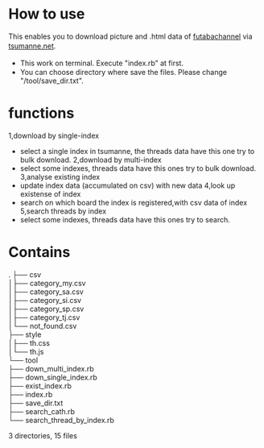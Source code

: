 # How to use
This enables you to download picture and .html data of [futabachannel](https://www.2chan.net/) via [tsumanne.net](https://tsumanne.net/).　　
- This work on terminal. Execute "index.rb" at first.　　
- You can choose directory where save the files. Please change "/tool/save_dir.txt".
# functions
1,download by single-index
- select a single index in tsumanne, the threads data have this one try to bulk download.
2,download by multi-index
- select some indexes, threads data have this ones try to bulk download.
3,analyse existing index
- update index data (accumulated on csv) with new data
4,look up existense of index
- search on which board the index is registered,with csv data of index
5,search threads by index
- select some indexes, threads data have this ones try to search.
# Contains
.
├── csv  
│├── category_my.csv  
│├── category_sa.csv  
│├── category_si.csv  
│├── category_sp.csv  
│├── category_tj.csv  
│└── not_found.csv  
├── style  
│├── th.css  
│└── th.js  
└── tool  
 ├── down_multi_index.rb  
 ├── down_single_index.rb  
 ├── exist_index.rb  
 ├── index.rb  
 ├── save_dir.txt  
 ├── search_cath.rb  
 └── search_thread_by_index.rb  
  
3 directories, 15 files  
